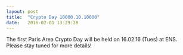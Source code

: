 ```yaml
---
layout: post
title:  "Crypto Day 10000.10.10000"
date:   2016-02-01 13:29:28
---
```


The first Paris Area Crypto Day will be held on 16.02.16 (Tues) at
ENS. Please stay tuned for more details!
